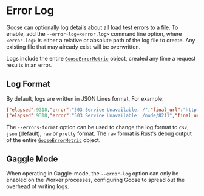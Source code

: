 # Error Log

Goose can optionally log details about all load test errors to a file. To enable, add the `--error-log=<error.log>` command line option, where `<error.log>` is either a relative or absolute path of the log file to create. Any existing file that may already exist will be overwritten.

Logs include the entire [`GooseErrorMetric`](https://docs.rs/goose/*/goose/metrics/struct.GooseErrorMetric.html) object, created any time a request results in an error.

## Log Format

By default, logs are written in JSON Lines format. For example:

```json
{"elapsed":9318,"error":"503 Service Unavailable: /","final_url":"http://apache/","name":"(Auth) front page","raw":{"body":"","headers":[],"method":"Get","url":"http://apache/"},"redirected":false,"response_time":6,"status_code":503,"user":1}
{"elapsed":9318,"error":"503 Service Unavailable: /node/8211","final_url":"http://apache/node/8211","name":"(Anon) node page","raw":{"body":"","headers":[],"method":"Get","url":"http://apache/node/8211"},"redirected":false,"response_time":6,"status_code":503,"user":3}
```

The `--errors-format` option can be used to change the log format to `csv`, `json` (default), `raw` or `pretty` format. The `raw` format is Rust's debug output of the entire [`GooseErrorMetric`](https://docs.rs/goose/*/goose/metrics/struct.GooseErrorMetric.html) object.

## Gaggle Mode

When operating in Gaggle-mode, the `--error-log` option can only be enabled on the Worker processes, configuring Goose to spread out the overhead of writing logs.
